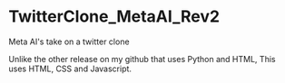 # TwitterClone_MetaAI_Rev2

Meta AI's take on a twitter clone

Unlike the other release on my github that uses Python and HTML, This uses HTML, CSS and Javascript.
